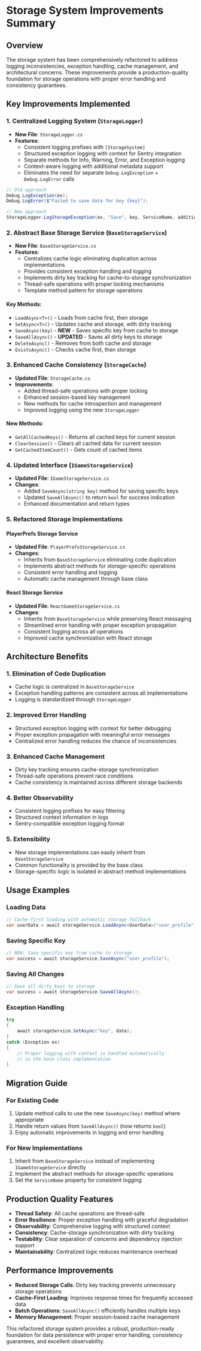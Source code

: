 # Storage System Improvements Summary

## Overview
The storage system has been comprehensively refactored to address logging inconsistencies, exception handling, cache management, and architectural concerns. These improvements provide a production-quality foundation for storage operations with proper error handling and consistency guarantees.

## Key Improvements Implemented

### 1. Centralized Logging System (`StorageLogger`)
- **New File**: `StorageLogger.cs`
- **Features**:
  - Consistent logging prefixes with `[StorageSystem]`
  - Structured exception logging with context for Sentry integration
  - Separate methods for Info, Warning, Error, and Exception logging
  - Context-aware logging with additional metadata support
  - Eliminates the need for separate `Debug.LogException` + `Debug.LogError` calls

```csharp
// Old approach
Debug.LogException(ex);
Debug.LogError($"Failed to save data for key {key}");

// New approach
StorageLogger.LogStorageException(ex, "Save", key, ServiceName, additionalContext);
```

### 2. Abstract Base Storage Service (`BaseStorageService`)
- **New File**: `BaseStorageService.cs`
- **Features**:
  - Centralizes cache logic eliminating duplication across implementations
  - Provides consistent exception handling and logging
  - Implements dirty key tracking for cache-to-storage synchronization
  - Thread-safe operations with proper locking mechanisms
  - Template method pattern for storage operations

#### Key Methods:
- `LoadAsync<T>()` - Loads from cache first, then storage
- `SetAsync<T>()` - Updates cache and storage, with dirty tracking
- `SaveAsync(key)` - **NEW** - Saves specific key from cache to storage
- `SaveAllAsync()` - **UPDATED** - Saves all dirty keys to storage
- `DeleteAsync()` - Removes from both cache and storage
- `ExistsAsync()` - Checks cache first, then storage

### 3. Enhanced Cache Consistency (`StorageCache`)
- **Updated File**: `StorageCache.cs`
- **Improvements**:
  - Added thread-safe operations with proper locking
  - Enhanced session-based key management
  - New methods for cache introspection and management
  - Improved logging using the new `StorageLogger`

#### New Methods:
- `GetAllCachedKeys()` - Returns all cached keys for current session
- `ClearSession()` - Clears all cached data for current session
- `GetCachedItemCount()` - Gets count of cached items

### 4. Updated Interface (`IGameStorageService`)
- **Updated File**: `IGameStorageService.cs`
- **Changes**:
  - Added `SaveAsync(string key)` method for saving specific keys
  - Updated `SaveAllAsync()` to return `bool` for success indication
  - Enhanced documentation and return types

### 5. Refactored Storage Implementations

#### PlayerPrefs Storage Service
- **Updated File**: `PlayerPrefsStorageService.cs`
- **Changes**:
  - Inherits from `BaseStorageService` eliminating code duplication
  - Implements abstract methods for storage-specific operations
  - Consistent error handling and logging
  - Automatic cache management through base class

#### React Storage Service
- **Updated File**: `ReactGameStorageService.cs`
- **Changes**:
  - Inherits from `BaseStorageService` while preserving React messaging
  - Streamlined error handling with proper exception propagation
  - Consistent logging across all operations
  - Improved cache synchronization with React storage

## Architecture Benefits

### 1. **Elimination of Code Duplication**
- Cache logic is centralized in `BaseStorageService`
- Exception handling patterns are consistent across all implementations
- Logging is standardized through `StorageLogger`

### 2. **Improved Error Handling**
- Structured exception logging with context for better debugging
- Proper exception propagation with meaningful error messages
- Centralized error handling reduces the chance of inconsistencies

### 3. **Enhanced Cache Management**
- Dirty key tracking ensures cache-storage synchronization
- Thread-safe operations prevent race conditions
- Cache consistency is maintained across different storage backends

### 4. **Better Observability**
- Consistent logging prefixes for easy filtering
- Structured context information in logs
- Sentry-compatible exception logging format

### 5. **Extensibility**
- New storage implementations can easily inherit from `BaseStorageService`
- Common functionality is provided by the base class
- Storage-specific logic is isolated in abstract method implementations

## Usage Examples

### Loading Data
```csharp
// Cache-first loading with automatic storage fallback
var userData = await storageService.LoadAsync<UserData>("user_profile");
```

### Saving Specific Key
```csharp
// NEW: Save specific key from cache to storage
var success = await storageService.SaveAsync("user_profile");
```

### Saving All Changes
```csharp
// Save all dirty keys to storage
var success = await storageService.SaveAllAsync();
```

### Exception Handling
```csharp
try
{
    await storageService.SetAsync("key", data);
}
catch (Exception ex)
{
    // Proper logging with context is handled automatically
    // in the base class implementation
}
```

## Migration Guide

### For Existing Code
1. Update method calls to use the new `SaveAsync(key)` method where appropriate
2. Handle return values from `SaveAllAsync()` (now returns `bool`)
3. Enjoy automatic improvements in logging and error handling

### For New Implementations
1. Inherit from `BaseStorageService` instead of implementing `IGameStorageService` directly
2. Implement the abstract methods for storage-specific operations
3. Set the `ServiceName` property for consistent logging

## Production Quality Features

- **Thread Safety**: All cache operations are thread-safe
- **Error Resilience**: Proper exception handling with graceful degradation
- **Observability**: Comprehensive logging with structured context
- **Consistency**: Cache-storage synchronization with dirty tracking
- **Testability**: Clear separation of concerns and dependency injection support
- **Maintainability**: Centralized logic reduces maintenance overhead

## Performance Improvements

- **Reduced Storage Calls**: Dirty key tracking prevents unnecessary storage operations
- **Cache-First Loading**: Improves response times for frequently accessed data
- **Batch Operations**: `SaveAllAsync()` efficiently handles multiple keys
- **Memory Management**: Proper session-based cache management

This refactored storage system provides a robust, production-ready foundation for data persistence with proper error handling, consistency guarantees, and excellent observability. 